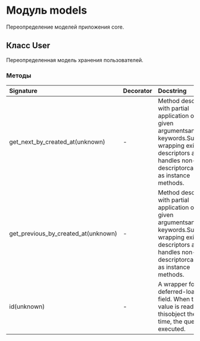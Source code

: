 # Модуль models

Переопределение моделей приложения core.

## Класс User

Переопределенная модель хранения пользователей.

### Методы

| Signature                           | Decorator | Docstring                                                                                                                                                                     |
| :---------------------------------- | :-------- | :---------------------------------------------------------------------------------------------------------------------------------------------------------------------------- |
| get_next_by_created_at(unknown)     | -         | Method descriptor with partial application of the given argumentsand keywords.Supports wrapping existing descriptors and handles non-descriptorcallables as instance methods. |
| get_previous_by_created_at(unknown) | -         | Method descriptor with partial application of the given argumentsand keywords.Supports wrapping existing descriptors and handles non-descriptorcallables as instance methods. |
| id(unknown)                         | -         | A wrapper for a deferred-loading field. When the value is read from thisobject the first time, the query is executed.                                                         |